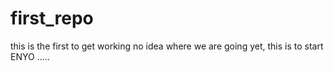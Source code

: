 first_repo
==========

this is the first to get working
no idea where we are going yet, this is to start ENYO .....
